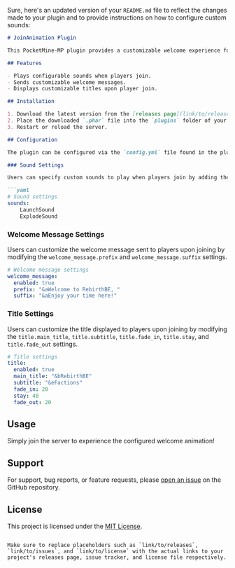 Sure, here's an updated version of your `README.md` file to reflect the changes made to your plugin and to provide instructions on how to configure custom sounds:

```markdown
# JoinAnimation Plugin

This PocketMine-MP plugin provides a customizable welcome experience for players joining your server by playing sounds and displaying messages and titles.

## Features

- Plays configurable sounds when players join.
- Sends customizable welcome messages.
- Displays customizable titles upon player join.

## Installation

1. Download the latest version from the [releases page](link/to/releases).
2. Place the downloaded `.phar` file into the `plugins` folder of your PocketMine-MP server.
3. Restart or reload the server.

## Configuration

The plugin can be configured via the `config.yml` file found in the plugin's folder.

### Sound Settings

Users can specify custom sounds to play when players join by adding them to the `sounds.custom_sounds` section of the `config.yml`. The plugin will attempt to play these sounds using the PocketMine-MP 5.0.0 sound classes.

```yaml
# Sound settings
sounds:
    LaunchSound
    ExplodeSound
```

### Welcome Message Settings

Users can customize the welcome message sent to players upon joining by modifying the `welcome_message.prefix` and `welcome_message.suffix` settings.

```yaml
# Welcome message settings
welcome_message:
  enabled: true
  prefix: "&aWelcome to RebirthBE, "
  suffix: "&aEnjoy your time here!"
```

### Title Settings

Users can customize the title displayed to players upon joining by modifying the `title.main_title`, `title.subtitle`, `title.fade_in`, `title.stay`, and `title.fade_out` settings.

```yaml
# Title settings
title:
  enabled: true
  main_title: "&bRebirthBE"
  subtitle: "&eFactions"
  fade_in: 20
  stay: 40
  fade_out: 20
```

## Usage

Simply join the server to experience the configured welcome animation!

## Support

For support, bug reports, or feature requests, please [open an issue](link/to/issues) on the GitHub repository.

## License

This project is licensed under the [MIT License](link/to/license).
```

Make sure to replace placeholders such as `link/to/releases`, `link/to/issues`, and `link/to/license` with the actual links to your project's releases page, issue tracker, and license file respectively.
